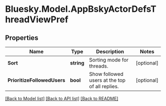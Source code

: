 # Bluesky.Model.AppBskyActorDefsThreadViewPref

## Properties

Name | Type | Description | Notes
------------ | ------------- | ------------- | -------------
**Sort** | **string** | Sorting mode for threads. | [optional] 
**PrioritizeFollowedUsers** | **bool** | Show followed users at the top of all replies. | [optional] 

[[Back to Model list]](../README.md#documentation-for-models) [[Back to API list]](../README.md#documentation-for-api-endpoints) [[Back to README]](../README.md)

